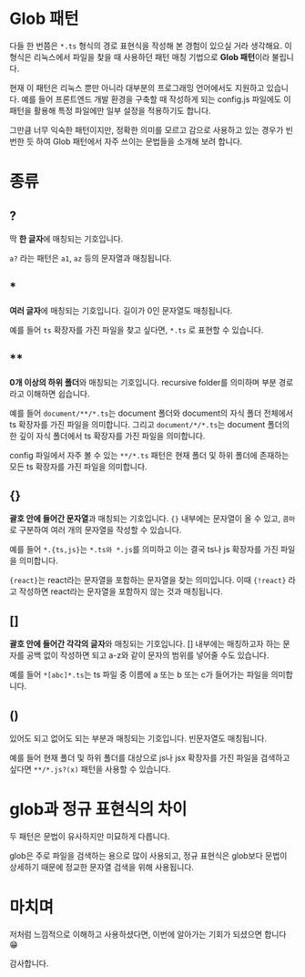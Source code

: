 # Glob 패턴

다들 한 번쯤은 `*.ts` 형식의 경로 표현식을 작성해 본 경험이 있으실 거라 생각해요. 이 형식은 리눅스에서 파일을 찾을 때 사용하던 패턴 매칭 기법으로 **Glob 패턴**이라 불립니다.

현재 이 패턴은 리눅스 뿐만 아니라 대부분의 프로그래밍 언어에서도 지원하고 있습니다. 예를 들어 프론트엔드 개발 환경을 구축할 때 작성하게 되는 config.js 파일에도 이 패턴을 활용해 특정 파일에만 일부 설정을 적용하기도 합니다.

그만큼 너무 익숙한 패턴이지만, 정확한 의미를 모르고 감으로 사용하고 있는 경우가 빈번한 듯 하여 Glob 패턴에서 자주 쓰이는 문법들을 소개해 보려 합니다.

# 종류

## ?

딱 **한 글자**에 매칭되는 기호입니다. 

`a?` 라는 패턴은 `a1`, `az` 등의 문자열과 매칭됩니다.

## *

**여러 글자**에 매칭되는 기호입니다. 길이가 0인 문자열도 매칭됩니다.

예를 들어 `ts` 확장자를 가진 파일을 찾고 싶다면, `*.ts` 로 표현할 수 있습니다.

## **

**0개 이상의 하위 폴더**와 매칭되는 기호입니다. recursive folder를 의미하며 부분 경로라고 이해하면 쉽습니다.

예를 들어 `document/**/*.ts`는 document 폴더와 document의 자식 폴더 전체에서 ts 확장자를 가진 파일을 의미합니다. 그리고 `document/*/*.ts`는 document 폴더의 한 깊이 자식 폴더에서 ts 확장자를 가진 파일을 의미합니다.

config 파일에서 자주 볼 수 있는 `**/*.ts` 패턴은 현재 폴더 및 하위 폴더에 존재하는 모든 ts 확장자를 가진 파일을 의미합니다.

## {}

**괄호 안에 들어간 문자열**과 매칭되는 기호입니다. `{}` 내부에는 문자열이 올 수 있고, `콤마`로 구분하여 여러 개의 문자열을 작성할 수 있습니다.

예를 들어 `*.{ts,js}`는 `*.ts와 *.js`를 의미하고 이는 결국 ts나 js 확장자를 가진 파일을 의미합니다.

`{react}`는 react라는 문자열을 포함하는 문자열을 찾는 의미입니다. 이때 `{!react}` 라고 작성하면 react라는 문자열을 포함하지 않는 것과 매칭됩니다.

## []

**괄호 안에 들어간 각각의 글자**와 매칭되는 기호입니다. [] 내부에는 매칭하고자 하는 문자를 공백 없이 작성하면 되고 a-z와 같이 문자의 범위를 넣어줄 수도 있습니다.

예를 들어 `*[abc]*.ts`는 ts 파일 중 이름에 a 또는 b 또는 c가 들어가는 파일을 의미합니다.

## ()

있어도 되고 없어도 되는 부분과 매칭되는 기호입니다. 빈문자열도 매칭됩니다.

예를 들어 현재 폴더 및 하위 폴더를 대상으로 js나 jsx 확장자를 가진 파일을 검색하고 싶다면 `**/*.js?(x)` 패턴을 사용할 수 있습니다.

# glob과 정규 표현식의 차이

두 패턴은 문법이 유사하지만 미묘하게 다릅니다.

glob은 주로 파일을 검색하는 용으로 많이 사용되고, 정규 표현식은 glob보다 문법이 상세하기 때문에 정교한 문자열 검색을 위해 사용됩니다.

# 마치며

저처럼 느낌적으로 이해하고 사용하셨다면, 이번에 알아가는 기회가 되셨으면 합니다 😁

감사합니다.